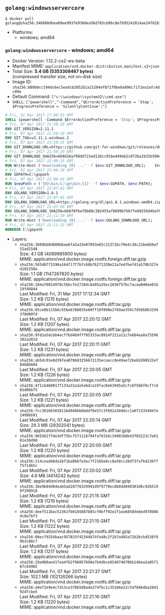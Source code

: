## `golang:windowsservercore`

```console
$ docker pull golang@sha256:346800dbea89ee9937e9360ea56d785cb8bc8e7b95242814ae24f62b10d25324
```

-	Platforms:
	-	windows; amd64

### `golang:windowsservercore` - windows; amd64

-	Docker Version: 1.12.2-cs2-ws-beta
-	Manifest MIME: `application/vnd.docker.distribution.manifest.v2+json`
-	Total Size: **5.4 GB (5353308467 bytes)**  
	(compressed transfer size, not on-disk size)
-	Image ID: `sha256:880b0cc194dc6ec5eadcb2652b1a15204ef871f9be8a096c7172ea3afc4dc89e`
-	Default Command: `["c:\\windows\\system32\\cmd.exe"]`
-	`SHELL`: `["powershell","-Command","$ErrorActionPreference = 'Stop'; $ProgressPreference = 'SilentlyContinue';"]`

```dockerfile
# Fri, 31 Mar 2017 17:08:53 GMT
SHELL [powershell -Command $ErrorActionPreference = 'Stop'; $ProgressPreference = 'SilentlyContinue';]
# Fri, 07 Apr 2017 21:59:16 GMT
ENV GIT_VERSION=2.11.1
# Fri, 07 Apr 2017 21:59:19 GMT
ENV GIT_TAG=v2.11.1.windows.1
# Fri, 07 Apr 2017 21:59:25 GMT
ENV GIT_DOWNLOAD_URL=https://github.com/git-for-windows/git/releases/download/v2.11.1.windows.1/MinGit-2.11.1-64-bit.zip
# Fri, 07 Apr 2017 21:59:29 GMT
ENV GIT_DOWNLOAD_SHA256=668d16a799dd721ed126cc91bed49eb2c072ba1b25b50048280a4e2c5ed56e59
# Fri, 07 Apr 2017 22:00:15 GMT
RUN Write-Host ('Downloading {0} ...' -f $env:GIT_DOWNLOAD_URL); 	Invoke-WebRequest -Uri $env:GIT_DOWNLOAD_URL -OutFile 'git.zip'; 		Write-Host ('Verifying sha256 ({0}) ...' -f $env:GIT_DOWNLOAD_SHA256); 	if ((Get-FileHash git.zip -Algorithm sha256).Hash -ne $env:GIT_DOWNLOAD_SHA256) { 		Write-Host 'FAILED!'; 		exit 1; 	}; 		Write-Host 'Expanding ...'; 	Expand-Archive -Path git.zip -DestinationPath C:\git\.; 		Write-Host 'Removing ...'; 	Remove-Item git.zip -Force; 		Write-Host 'Updating PATH ...'; 	$env:PATH = 'C:\git\cmd;C:\git\mingw64\bin;C:\git\usr\bin;' + $env:PATH; 	[Environment]::SetEnvironmentVariable('PATH', $env:PATH, [EnvironmentVariableTarget]::Machine); 		Write-Host 'Verifying install ...'; 	Write-Host '  git --version'; git --version; 		Write-Host 'Complete.';
# Fri, 07 Apr 2017 22:00:19 GMT
ENV GOPATH=C:\gopath
# Fri, 07 Apr 2017 22:00:43 GMT
RUN $newPath = ('{0}\bin;C:\go\bin;{1}' -f $env:GOPATH, $env:PATH); 	Write-Host ('Updating PATH: {0}' -f $newPath); 	[Environment]::SetEnvironmentVariable('PATH', $newPath, [EnvironmentVariableTarget]::Machine);
# Fri, 07 Apr 2017 22:07:42 GMT
ENV GOLANG_VERSION=1.8.1
# Fri, 07 Apr 2017 22:07:45 GMT
ENV GOLANG_DOWNLOAD_URL=https://golang.org/dl/go1.8.1.windows-amd64.zip
# Fri, 07 Apr 2017 22:07:50 GMT
ENV GOLANG_DOWNLOAD_SHA256=bb6f0fbef8b80c382455af8699bfbb7fe89256d4baf06d927feaeceb7342e4ee
# Fri, 07 Apr 2017 22:11:10 GMT
RUN Write-Host ('Downloading {0} ...' -f $env:GOLANG_DOWNLOAD_URL); 	Invoke-WebRequest -Uri $env:GOLANG_DOWNLOAD_URL -OutFile 'go.zip'; 		Write-Host ('Verifying sha256 ({0}) ...' -f $env:GOLANG_DOWNLOAD_SHA256); 	if ((Get-FileHash go.zip -Algorithm sha256).Hash -ne $env:GOLANG_DOWNLOAD_SHA256) { 		Write-Host 'FAILED!'; 		exit 1; 	}; 		Write-Host 'Expanding ...'; 	Expand-Archive go.zip -DestinationPath C:\; 		Write-Host 'Verifying install ("go version") ...'; 	go version; 		Write-Host 'Removing ...'; 	Remove-Item go.zip -Force; 		Write-Host 'Complete.';
# Fri, 07 Apr 2017 22:11:12 GMT
WORKDIR C:\gopath
```

-	Layers:
	-	`sha256:3889bb8d808bbae6fa5a33e07093e65c31371bcf9e4c38c21be6b9af52ad1548`  
		Size: 4.1 GB (4069985900 bytes)  
		MIME: application/vnd.docker.image.rootfs.foreign.diff.tar.gzip
	-	`sha256:503d87f3196a164f17f7b7c68b76271330e21a7e4fbefd1a578b327ed102258e`  
		Size: 1.1 GB (1147267820 bytes)  
		MIME: application/vnd.docker.image.rootfs.foreign.diff.tar.gzip
	-	`sha256:284a70814970c5bbcfe1726dc8a95a35ec2036f57bc7acaa040ee01b19fd4844`  
		Last Modified: Fri, 31 Mar 2017 17:12:34 GMT  
		Size: 1.2 KB (1215 bytes)  
		MIME: application/vnd.docker.image.rootfs.diff.tar.gzip
	-	`sha256:85ce0b115b6c55be6788035e60ff18f898e2769ae359c7d56b8b32943f8d00fd`  
		Last Modified: Fri, 07 Apr 2017 22:20:12 GMT  
		Size: 1.2 KB (1207 bytes)  
		MIME: application/vnd.docker.image.rootfs.diff.tar.gzip
	-	`sha256:9fd2a5dcbb4ecffbd4b9fff95333ac0914f221a11c7e604ea8a75596302a281d`  
		Last Modified: Fri, 07 Apr 2017 22:20:11 GMT  
		Size: 1.2 KB (1231 bytes)  
		MIME: application/vnd.docker.image.rootfs.diff.tar.gzip
	-	`sha256:ab5dc01e8d397ea078683256672135ecaacc8e49ae72be82d90532ef84b8b604`  
		Last Modified: Fri, 07 Apr 2017 22:20:05 GMT  
		Size: 1.2 KB (1226 bytes)  
		MIME: application/vnd.docker.image.rootfs.diff.tar.gzip
	-	`sha256:471cb468017f133a31a1e5e6dca19fac8e63945a5c7c6f5b6f0cf7c665d06b75`  
		Last Modified: Fri, 07 Apr 2017 22:20:05 GMT  
		Size: 1.2 KB (1221 bytes)  
		MIME: application/vnd.docker.image.rootfs.diff.tar.gzip
	-	`sha256:fcc301663650116d948bb6bddf8e57c3f692a3b9dcc1a0f23354947e2499bb91`  
		Last Modified: Fri, 07 Apr 2017 22:20:14 GMT  
		Size: 29.3 MB (29302041 bytes)  
		MIME: application/vnd.docker.image.rootfs.diff.tar.gzip
	-	`sha256:9655627fde3df75bc7571116794faf8316c3490168b43f03223c7e6101e30d90`  
		Last Modified: Fri, 07 Apr 2017 22:20:00 GMT  
		Size: 1.2 KB (1220 bytes)  
		MIME: application/vnd.docker.image.rootfs.diff.tar.gzip
	-	`sha256:214cead46da1bf1ba0b6fa3ec7f216be8cc8e58cc28df3fa7bd136fff5f14b5c`  
		Last Modified: Fri, 07 Apr 2017 22:20:02 GMT  
		Size: 4.6 MB (4614242 bytes)  
		MIME: application/vnd.docker.image.rootfs.diff.tar.gzip
	-	`sha256:3be9b84d84eab5ad28776329991d9f9770ec8b84d040303d6c92b5199f299918`  
		Last Modified: Fri, 07 Apr 2017 22:21:15 GMT  
		Size: 1.2 KB (1219 bytes)  
		MIME: application/vnd.docker.image.rootfs.diff.tar.gzip
	-	`sha256:deef511bac52361fb0185887885cf0bff92e2f1ea6858de8ed978986dc8e7bf3`  
		Last Modified: Fri, 07 Apr 2017 22:21:15 GMT  
		Size: 1.2 KB (1222 bytes)  
		MIME: application/vnd.docker.image.rootfs.diff.tar.gzip
	-	`sha256:80ecf9254baac957833f42344b74fa48c2f2b7a485a72b26cbd538f89b3c08c7`  
		Last Modified: Fri, 07 Apr 2017 22:21:15 GMT  
		Size: 1.2 KB (1217 bytes)  
		MIME: application/vnd.docker.image.rootfs.diff.tar.gzip
	-	`sha256:29a988ae41fea4f62f96857696e7b4dbce954074670bb146ea2a05f187c64902`  
		Last Modified: Fri, 07 Apr 2017 22:21:37 GMT  
		Size: 102.1 MB (102126266 bytes)  
		MIME: application/vnd.docker.image.rootfs.diff.tar.gzip
	-	`sha256:a9ef2e9e4c7d13ce3f8b5d8a4e274fbc1c35166e22c54f8464ba284192d7cbe5`  
		Last Modified: Fri, 07 Apr 2017 22:21:16 GMT  
		Size: 1.2 KB (1220 bytes)  
		MIME: application/vnd.docker.image.rootfs.diff.tar.gzip
